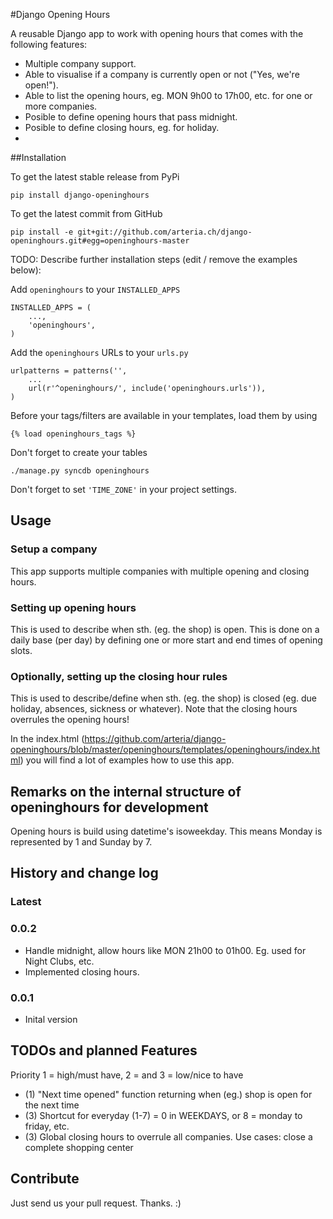 #Django Opening Hours


A reusable Django app to work with opening hours that comes with the following features:

* Multiple company support.
* Able to visualise if a company is currently open or not ("Yes, we're open!").
* Able to list the opening hours, eg. MON 9h00 to 17h00, etc. for one or more companies.
* Posible to define opening hours that pass midnight.
* Posible to define closing hours, eg. for holiday. 
* 


##Installation

To get the latest stable release from PyPi


    pip install django-openinghours

To get the latest commit from GitHub


    pip install -e git+git://github.com/arteria.ch/django-openinghours.git#egg=openinghours-master

TODO: Describe further installation steps (edit / remove the examples below):

Add ``openinghours`` to your ``INSTALLED_APPS``


    INSTALLED_APPS = (
        ...,
        'openinghours',
    )

Add the ``openinghours`` URLs to your ``urls.py``


    urlpatterns = patterns('',
        ...
        url(r'^openinghours/', include('openinghours.urls')),
    )

Before your tags/filters are available in your templates, load them by using


	{% load openinghours_tags %}


Don't forget to create your tables


    ./manage.py syncdb openinghours



Don't forget to set ``'TIME_ZONE'`` in your project settings.


## Usage


### Setup a company
This app supports multiple companies with multiple opening and closing hours. 

### Setting up opening hours
This is used to describe when sth. (eg. the shop) is open. This is done on a daily base (per day) by defining one or more 
start and end times of opening slots.

### Optionally, setting up the closing hour rules

This is used to describe/define when sth. (eg. the shop) is closed (eg. due holiday, 
absences, sickness or whatever). Note that the closing hours overrules the opening hours!



In the index.html (https://github.com/arteria/django-openinghours/blob/master/openinghours/templates/openinghours/index.html) you will find a lot of examples how to use this app.

## Remarks  on the internal structure of openinghours for development

Opening hours is build using datetime's isoweekday. This means Monday is represented by 1 and Sunday by 7.


## History and change log

### Latest

### 0.0.2

* Handle midnight, allow hours like MON 21h00 to 01h00. Eg. used for Night Clubs, etc.
* Implemented closing hours.



### 0.0.1
* Inital version


## TODOs and planned Features
Priority 1 = high/must have, 2 =  and 3 = low/nice to have

* (1) "Next time opened" function returning when (eg.) shop is open for the next time
* (3) Shortcut for everyday (1-7) = 0 in WEEKDAYS, or 8 = monday to friday, etc.
* (3) Global closing hours to overrule all companies. Use cases: close a complete shopping center

## Contribute

Just send us your pull request. Thanks. :)
 
 
